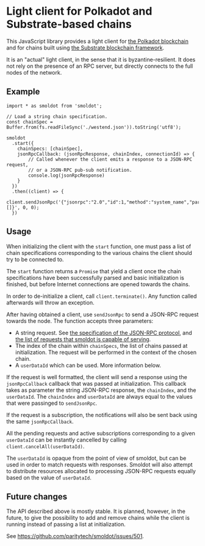 # Light client for Polkadot and Substrate-based chains

This JavaScript library provides a light client for
[the Polkadot blockchain](https://polkadot.network/) and for chains built
using [the Substrate blockchain framework](https://substrate.dev/).

It is an "actual" light client, in the sense that it is byzantine-resilient.
It does not rely on the presence of an RPC server, but directly connects to
the full nodes of the network.

## Example

```
import * as smoldot from 'smoldot';

// Load a string chain specification.
const chainSpec = Buffer.from(fs.readFileSync('./westend.json')).toString('utf8');

smoldot
  .start({
    chainSpecs: [chainSpec],
    jsonRpcCallback: (jsonRpcResponse, chainIndex, connectionId) => {
        // Called whenever the client emits a response to a JSON-RPC request,
        // or a JSON-RPC pub-sub notification.
        console.log(jsonRpcResponse)
    }
  })
  .then((client) => {
    client.sendJsonRpc('{"jsonrpc":"2.0","id":1,"method":"system_name","params":[]}', 0, 0);
  })
```

## Usage

When initializing the client with the `start` function, one must pass a list of chain
specifications corresponding to the various chains the client should try to be connected to.

The `start` function returns a `Promise` that yield a client once the chain specifications have
been successfully parsed and basic initialization is finished, but before Internet connections
are opened towards the chains.

In order to de-initialize a client, call `client.terminate()`. Any function called afterwards
will throw an exception.

After having obtained a client, use `sendJsonRpc` to send a JSON-RPC request towards the node.
The function accepts three parameters:

- A string request. See [the specification of the JSON-RPC protocol](https://www.jsonrpc.org/specification),
and [the list of requests that smoldot is capable of serving](https://polkadot.js.org/docs/substrate/rpc/).
- The index of the chain within `chainSpecs`, the list of chains passed at initialization. The
request will be performed in the context of the chosen chain.
- A `userDataId` which can be used. More information below.

If the request is well formatted, the client will send a response using the `jsonRpcCallback`
callback that was passed at initialization. This callback takes as parameter the string JSON-RPC
response, the `chainIndex`, and the `userDataId`. The `chainIndex` and `userDataId` are always
equal to the values that were passinged to `sendJsonRpc`.

If the request is a subscription, the notifications will also be sent back using the same
`jsonRpcCallback`.

All the pending requests and active subscriptions corresponding to a given `userDataId` can be
instantly cancelled by calling `client.cancelAll(userDataId)`.

The `userDataId` is opaque from the point of view of smoldot, but can be used in order to match
requests with responses. Smoldot will also attempt to distribute resources allocated to processing
JSON-RPC requests equally based on the value of `userDataId`.

## Future changes

The API described above is mostly stable. It is planned, however, in the future, to give the
possibility to add and remove chains while the client is running instead of passing a list at
initialization.

See https://github.com/paritytech/smoldot/issues/501.
